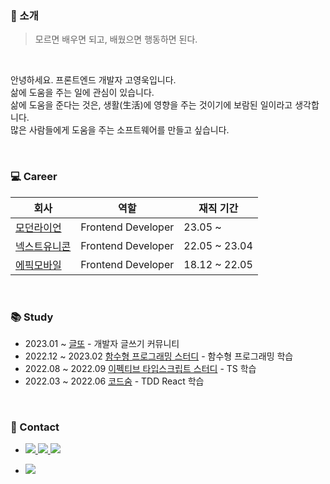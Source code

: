 ### 👋 소개
> 모르면 배우면 되고, 배웠으면 행동하면 된다.

<br>

안녕하세요. 프론트엔드 개발자 고영욱입니다. <br/>
삶에 도움을 주는 일에 관심이 있습니다. <br/>
삶에 도움을 준다는 것은, 생활(生活)에 영향을 주는 것이기에 보람된 일이라고 생각합니다. <br/>
많은 사람들에게 도움을 주는 소프트웨어를 만들고 싶습니다.

<br>

### 💻 Career
|회사|역할|재직 기간|
|---|---|---|
| [모던라이언](https://www.modernlion.io/) | Frontend Developer | 23.05 ~ |
| [넥스트유니콘](https://www.nextunicorn.kr/) | Frontend Developer | 22.05 ~ 23.04 |
| [에픽모바일](https://epicmoble.notion.site/16692ed4babe4c798c6a23cba576edd9) | Frontend Developer | 18.12 ~ 22.05 |

<br>

### 📚 Study
- 2023.01 ~ [글또](https://www.notion.so/zzsza/ac5b18a482fb4df497d4e8257ad4d516) - 개발자 글쓰기 커뮤니티
- 2022.12 ~ 2023.02 [함수형 프로그래밍 스터디](https://github.com/FECrash/FunctionalProgramming) - 함수형 프로그래밍 학습
- 2022.08 ~ 2022.09 [이펙티브 타입스크립트 스터디](https://github.com/FECrash/Effective-TypeScript) - TS 학습
- 2022.03 ~ 2022.06 [코드숨](https://www.codesoom.com/) - TDD React 학습

<br>

### 🤙 Contact
<ul>
  <li>
    <a href="https://free-ko.github.io/" target="_blank">
      <img src="https://img.shields.io/badge/Blog-09B3AF?style=flat-square&logo=Storyblok&logoColor=white"/>
    </a>
    <a href="https://ko-young-wock.notion.site/1-821c4ed3a8424717a00ce5692107cab4" target="_blank">
      <img src="https://img.shields.io/badge/Resume-E44332?style=flat-square&logo=Todoist&logoColor=white"/>
    </a>
    <a href="mailto:youngwock92@gmail.com" target="_blank">
      <img src="https://img.shields.io/badge/Gmail-EA4335?style=flat-square&logo=Gmail&logoColor=white"/>
    </a>
  </li>
  <li>
    <p>
      <a href="x">
        <img src="https://hits.seeyoufarm.com/api/count/incr/badge.svg?url=https://github.com/free-ko&count_bg=%234CD3FC&title_bg=%2386757E&icon=github.svg&icon_color=%23E1DEDE&title=hits&edge_flat=false"/>
      </a>
    </p>
    <p>
      <!--<img align='center' src="http://mazassumnida.wtf/api/v2/generate_badge?boj=goflvhxj2547">-->
    </p>
</ul>

